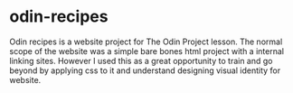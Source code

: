 # odin-recipes

Odin recipes is a website project for The Odin Project lesson.
The normal scope of the website was a simple bare bones html project with a internal linking sites.
However I used this as a great opportunity to train and go beyond by applying css to it and understand designing visual identity for website.
